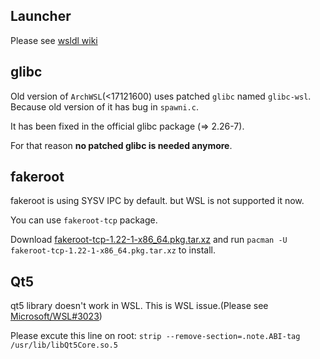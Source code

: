 ## Launcher
Please see [wsldl wiki](https://github.com/yuk7/wsldl/wiki)

## glibc
Old version of `ArchWSL`(<17121600) uses patched `glibc` named `glibc-wsl`. Because old version of it has bug in `spawni.c`.

It has been fixed in the official glibc package (=> 2.26-7).

For that reason **no patched glibc is needed anymore**.


## fakeroot
fakeroot is using SYSV IPC by default.
but WSL is not supported it now.

You can use `fakeroot-tcp` package.

Download [fakeroot-tcp-1.22-1-x86_64.pkg.tar.xz](https://github.com/yuk7/arch-prebuilt/releases/download/17121600/fakeroot-tcp-1.22-1-x86_64.pkg.tar.xz) and run ```pacman -U fakeroot-tcp-1.22-1-x86_64.pkg.tar.xz``` to install.

## Qt5
qt5 library doesn't work in WSL. This is WSL issue.(Please see [Microsoft/WSL#3023](https://github.com/Microsoft/WSL/issues/3023))

Please excute this line on root:
```strip --remove-section=.note.ABI-tag /usr/lib/libQt5Core.so.5```